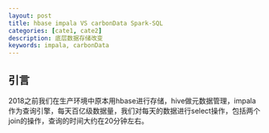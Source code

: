 ```yaml
---
layout: post
title: hbase impala VS carbonData Spark-SQL
categories: [cate1, cate2]
description: 底层数据存储改变
keywords: impala, carbonData
---
```


## 引言

​	2018之前我们在生产环境中原本用hbase进行存储，hive做元数据管理，impala作为查询引擎，每天百亿级数据量，我们对每天的数据进行select操作，包括两个join的操作，查询的时间大约在20分钟左右。

